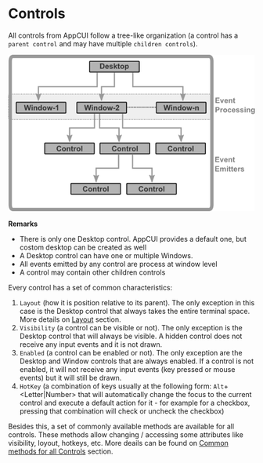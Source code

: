 # Controls

All controls from AppCUI follow a tree-like organization (a control has a `parent control` and may have multiple `children controls`).

<img src="img/controls_architecture.png" />

**Remarks**
* There is only one Desktop control. AppCUI provides a default one, but costom desktop can be created as well
* A Desktop control can have one or multiple Windows.
* All events emitted by any control are process at window level
* A control may contain other children controls

Every control has a set of common characteristics:
1. `Layout` (how it is position relative to its parent). The only exception in this case is the Desktop control that always takes the entire terminal space. More details on [Layout](layout.md) section.
2. `Visibility` (a control can be visible or not). The only exception is the Desktop control that will always be visible. A hidden control does not receive any input events and it is not drawn.
3. `Enabled` (a control can be enabled or not). The only exception are the Desktop and Window controls that are always enabled. If a control is not enabled, it will not receive any input events (key pressed or mouse events) but it will still be drawn.
4. `HotKey` (a combination of keys usually at the following form: `Alt`+<Letter|Number> that will automatically change the focus to the current control and execute a default action for it - for example for a checkbox, pressing that combination will check or uncheck the checkbox)

Besides this, a set of commonly available methods are available for all controls. These methods allow changing / accessing some attributes like visibility, loyout, hotkeys, etc. More deails can be found on [Common methods for all Controls](common_methods.md) section.

